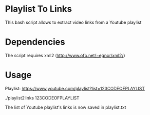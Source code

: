 # Playlist To Links
This bash script allows to extract video links from a Youtube playlist

# Dependencies
The script requires xml2 (http://www.ofb.net/~egnor/xml2/)

# Usage
Playlist: https://www.youtube.com/playlist?list=123CODEOFPLAYLIST

./playlist2links 123CODEOFPLAYLIST

The list of Youtube playlist's links is now saved in playlist.txt
